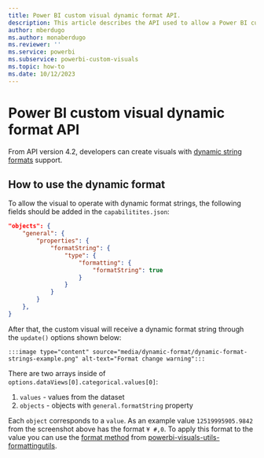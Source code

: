 ```yaml
---
title: Power BI custom visual dynamic format API.
description: This article describes the API used to allow a Power BI custom visual display values with dynamic format strings.
author: mberdugo
ms.author: monaberdugo
ms.reviewer: ''
ms.service: powerbi
ms.subservice: powerbi-custom-visuals
ms.topic: how-to
ms.date: 10/12/2023
---
```


# Power BI custom visual dynamic format API

From API version 4.2, developers can create visuals with [dynamic string formats](../../create-reports/desktop-dynamic-format-strings.md) support.

## How to use the dynamic format

To allow the visual to operate with dynamic format strings, the following fields should be added in the `capabilitites.json`:

```json
"objects": {
    "general": {
        "properties": {
            "formatString": {
                "type": {
                    "formatting": {
                        "formatString": true
                    }
                }
            }
        }
    },
}
```

After that, the custom visual will receive a dynamic format string through the `update()` options shown below: 

    :::image type="content" source="media/dynamic-format/dynamic-format-strings-example.png" alt-text="Format change warning":::

There are two arrays inside of `options.dataViews[0].categorical.values[0]`:
1. `values` - values from the dataset
2. `objects` - objects with `general.formatString` property

Each `object` corresponds to a `value`. As an example value `12519995905.9842` from the screenshot above has the format `¥ #,0`.
To apply this format to the value you can use the [format method](./utils-formatting.md#format) from [powerbi-visuals-utils-formattingutils](./utils-formatting.md).
